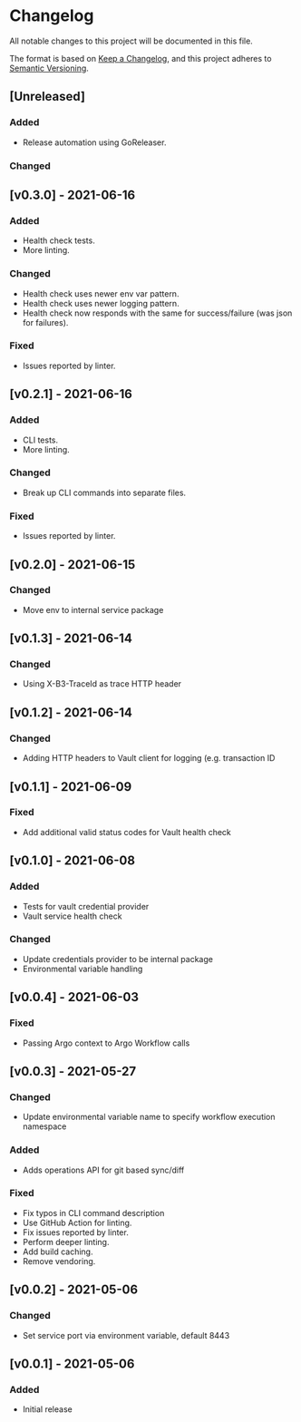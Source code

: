 # Changelog
All notable changes to this project will be documented in this file.

The format is based on [Keep a Changelog](https://keepachangelog.com/en/1.0.0/),
and this project adheres to [Semantic Versioning](https://semver.org/spec/v2.0.0.html).

## [Unreleased]
### Added
* Release automation using GoReleaser.

### Changed

## [v0.3.0] - 2021-06-16
### Added
* Health check tests.
* More linting.

### Changed
* Health check uses newer env var pattern.
* Health check uses newer logging pattern.
* Health check now responds with the same for success/failure (was json for
  failures).

### Fixed
* Issues reported by linter.

## [v0.2.1] - 2021-06-16
### Added
* CLI tests.
* More linting.

### Changed
* Break up CLI commands into separate files.

### Fixed
* Issues reported by linter.

## [v0.2.0] - 2021-06-15
### Changed
* Move env to internal service package

## [v0.1.3] - 2021-06-14
### Changed
* Using X-B3-TraceId as trace HTTP header

## [v0.1.2] - 2021-06-14
### Changed
* Adding HTTP headers to Vault client for logging (e.g. transaction ID

## [v0.1.1] - 2021-06-09
### Fixed
* Add additional valid status codes for Vault health check

## [v0.1.0] - 2021-06-08
### Added
* Tests for vault credential provider
* Vault service health check

### Changed
* Update credentials provider to be internal package
* Environmental variable handling

## [v0.0.4] - 2021-06-03
### Fixed
* Passing Argo context to Argo Workflow calls

## [v0.0.3] - 2021-05-27
### Changed
* Update environmental variable name to specify workflow execution namespace

### Added
* Adds operations API for git based sync/diff

### Fixed
* Fix typos in CLI command description
* Use GitHub Action for linting.
* Fix issues reported by linter.
* Perform deeper linting.
* Add build caching.
* Remove vendoring.

## [v0.0.2] - 2021-05-06
### Changed
* Set service port via environment variable, default 8443

## [v0.0.1] - 2021-05-06
### Added
* Initial release
